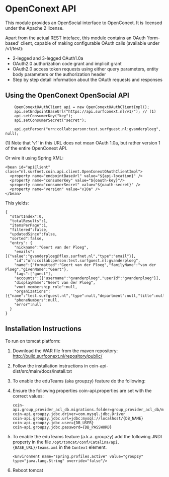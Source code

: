 OpenConext API
==============

This module provides an OpenSocial interface to OpenConext. It is licensed under the Apache 2 license.

Apart from the actual REST inteface, this module contains an OAuth 'form-based' client, capable of making configurable OAuth calls (available under /v1/test):
  * 2-legged and 3-legged OAuth1.0a
  * OAuth2.0 authorization code grant and implicit grant
  * OAuth2.0 access token requests using either query parameters, entity body parameters or the authorization header
  * Step by step detail information about the OAuth requests and responses


Using the OpenConext OpenSocial API
------------------------------
        OpenConextOAuthClient api = new OpenConextOAuthClientImpl();
        api.setEndpointBaseUrl("https://api.surfconext.nl/v1/"); // (1)
        api.setConsumerKey("key");
        api.setConsumerSecret("secret");

        api.getPerson("urn:collab:person:test.surfguest.nl:gvanderploeg", null);

(1)  Note that 'v1' in this URL does not mean OAuth 1.0a, but rather version 1 of the entire OpenConext API.


Or wire it using Spring XML:

    <bean id="apiClient" class="nl.surfnet.coin.api.client.OpenConextOAuthClientImpl">
      <property name="endpointBaseUrl" value="${api-location}" />
      <property name="consumerKey" value="${oauth-key}"/>
      <property name="consumerSecret" value="${oauth-secret}" />
      <property name="version" value="v10a" />
    </bean>

This yields:

    {
      "startIndex":0,
      "totalResults":1,
      "itemsPerPage":1,
      "filtered":false,
      "updatedSince":false,
      "sorted":false,
      "entry": {
        "nickname":"Geert van der Ploeg",
        "emails":[{"value":"gvanderploeg@flex.surfnet.nl","type":"email"}],
        "id":"urn:collab:person:test.surfguest.nl:gvanderploeg",
        "name":{"formatted":"Geert van der Ploeg","familyName":"van der Ploeg","givenName":"Geert"},
        "tags":["guest"],
        "accounts":[{"username":"gvanderploeg","userId":"gvanderploeg"}],
        "displayName":"Geert van der Ploeg",
        "voot_membership_role":null,
        "organizations":[{"name":"test.surfguest.nl","type":null,"department":null,"title":null}],
        "phoneNumbers":null,
        "error":null
      }
    }

Installation Instructions
------------------------
To run on tomcat platform:

1. Download the WAR file from the maven repository: http://build.surfconext.nl/repository/public/
2. Follow the installation instructions in coin-api-dist/src/main/docs/install.txt
3. To enable the eduTeams (aka groupzy) feature do the following:
4. Ensure the following properties coin-api.properties are set with the correct values:

    ```
    coin-api.group_provider_acl_db.migrations.folder=group_provider_acl_db/migration/mysql
    coin-api.groupzy.jdbc.driver=com.mysql.jdbc.Driver
    coin-api.groupzy.jdbc.url=jdbc:mysql://localhost/{DB_NAME}
    coin-api.groupzy.jdbc.user={DB_USER}
    coin-api.groupzy.jdbc.password={DB_PASSWORD}
    ```
    
5. To enable the eduTeams feature (a.k.a. groupzy) add the following JNDI property in the file
    ```/opt/tomcat/conf/Catalina/api.{BASE_URL}/teams.xml``` in the ```Context``` element.

    ```
    <Environment name="spring.profiles.active" value="groupzy" type="java.lang.String" override="false"/>
    ```

6. Reboot tomcat
